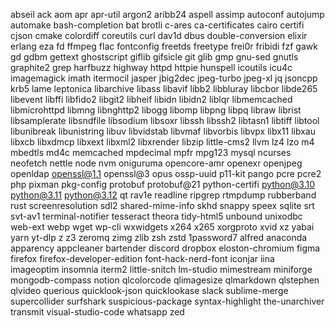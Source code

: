 abseil
ack
aom
apr
apr-util
argon2
aribb24
aspell
assimp
autoconf
autojump
automake
bash-completion
bat
brotli
c-ares
ca-certificates
cairo
certifi
cjson
cmake
colordiff
coreutils
curl
dav1d
dbus
double-conversion
elixir
erlang
eza
fd
ffmpeg
flac
fontconfig
freetds
freetype
frei0r
fribidi
fzf
gawk
gd
gdbm
gettext
ghostscript
giflib
gifsicle
git
glib
gmp
gnu-sed
gnutls
graphite2
grep
harfbuzz
highway
httpd
httpie
hunspell
icoutils
icu4c
imagemagick
imath
itermocil
jasper
jbig2dec
jpeg-turbo
jpeg-xl
jq
jsoncpp
krb5
lame
leptonica
libarchive
libass
libavif
libb2
libbluray
libcbor
libde265
libevent
libffi
libfido2
libgit2
libheif
libidn
libidn2
liblqr
libmemcached
libmicrohttpd
libmng
libnghttp2
libogg
libomp
libpng
libpq
libraw
librist
libsamplerate
libsndfile
libsodium
libsoxr
libssh
libssh2
libtasn1
libtiff
libtool
libunibreak
libunistring
libuv
libvidstab
libvmaf
libvorbis
libvpx
libx11
libxau
libxcb
libxdmcp
libxext
libxml2
libxrender
libzip
little-cms2
llvm
lz4
lzo
m4
mbedtls
md4c
memcached
mpdecimal
mpfr
mpg123
mysql
ncurses
neofetch
nettle
node
nvm
oniguruma
opencore-amr
openexr
openjpeg
openldap
openssl@1.1
openssl@3
opus
ossp-uuid
p11-kit
pango
pcre
pcre2
php
pixman
pkg-config
protobuf
protobuf@21
python-certifi
python@3.10
python@3.11
python@3.12
qt
rav1e
readline
ripgrep
rtmpdump
rubberband
rust
screenresolution
sdl2
shared-mime-info
skhd
snappy
speex
sqlite
srt
svt-av1
terminal-notifier
tesseract
theora
tidy-html5
unbound
unixodbc
web-ext
webp
wget
wp-cli
wxwidgets
x264
x265
xorgproto
xvid
xz
yabai
yarn
yt-dlp
z
z3
zeromq
zimg
zlib
zsh
zstd
1password7
alfred
anaconda
apparency
appcleaner
bartender
discord
dropbox
eloston-chromium
figma
firefox
firefox-developer-edition
font-hack-nerd-font
iconjar
iina
imageoptim
insomnia
iterm2
little-snitch
lm-studio
mimestream
miniforge
mongodb-compass
notion
qlcolorcode
qlimagesize
qlmarkdown
qlstephen
qlvideo
querious
quicklook-json
quicklookase
slack
sublime-merge
supercollider
surfshark
suspicious-package
syntax-highlight
the-unarchiver
transmit
visual-studio-code
whatsapp
zed
